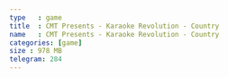 ```yaml
---
type   : game
title  : CMT Presents - Karaoke Revolution - Country
name   : CMT Presents - Karaoke Revolution - Country
categories: [game]
size : 978 MB
telegram: 284
---
```



